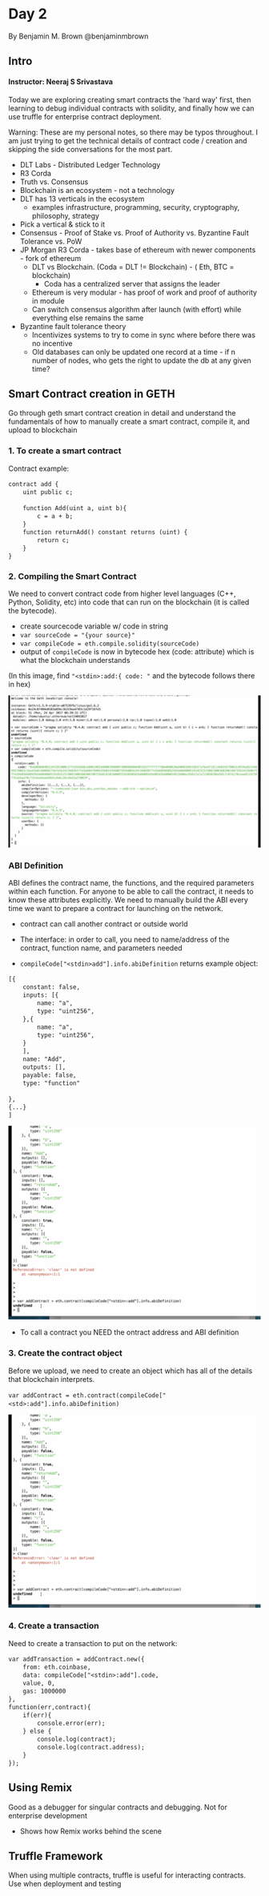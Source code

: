 # Day 2
By Benjamin M. Brown @benjaminmbrown

## Intro
#### Instructor: Neeraj S Srivastava

   Today we are exploring creating smart contracts the 'hard way' first, then learning to debug individual contracts with solidity, and finally how we can use truffle for enterprise contract deployment.

Warning: These are my personal notes, so there may be typos throughout. I am just trying to get the technical details of contract code / creation and skipping the side conversations for the most part.

* DLT Labs - Distributed Ledger Technology
* R3 Corda
* Truth vs. Consensus
* Blockchain is an ecosystem - not a technology
* DLT has 13 verticals in the ecosystem
  * examples infrastructure, programming, security, cryptography, philosophy, strategy
* Pick a vertical & stick to it
* Consensus - Proof of Stake vs. Proof of Authority vs. Byzantine Fault Tolerance vs. PoW
* JP Morgan R3 Corda - takes base of ethereum with newer components - fork of ethereum
  * DLT vs Blockchain. (Coda = DLT != Blockchain) - ( Eth, BTC = blockchain)
    * Coda has a centralized server that assigns the leader
  * Ethereum is very modular - has proof of work and proof of authority in module
  * Can switch consensus algorithm after launch (with effort) while everything else remains the same
* Byzantine fault tolerance theory
  * Incentivizes systems to try to come in sync where before there was no incentive
  * Old databases can only be updated one record at a time - if n number of nodes, who gets the right to update the db at any given time?

## Smart Contract creation in GETH 

   Go through geth smart contract creation in detail and understand the fundamentals of how to manually create a smart contract, compile it, and upload to blockchain

### 1. To create a smart contract

   Contract example:

```pragma solidity ^0.4.0;
contract add {
    uint public c;
    
    function Add(uint a, uint b){
        c = a + b;
    }
    function returnAdd() constant returns (uint) {
        return c;
    }
}
```

### 2. Compiling the Smart Contract

   We need to convert contract code from higher level languages (C++, Python, Solidity, etc) into code that can run on the blockchain (it is called the bytecode).
 
* create sourcecode variable w/ code in string
* `var sourceCode = "{your source}"`
* `var compileCode = eth.compile.solidity(sourceCode)`
* output of `compileCode` is now in bytecode hex (code: attribute) which is what the blockchain understands

(In this image, find  ` "<stdin>:add:{ code: " ` and the bytecode follows there in hex)

![Compile Code](compile-code.png)

### ABI Definition
ABI defines the contract name, the functions, and the required parameters within each function. For anyone to be able to call the contract, it needs to know these attributes explicitly. We need to manually build the ABI every time we want to prepare a contract for launching on the network.
  * contract can call another contract or outside world
  * The interface: in order to call, you need to name/address of the contract, function name, and parameters needed

* `compileCode["<stdin>add"].info.abiDefinition` returns example object:
```
[{
    constant: false,
    inputs: [{
        name: "a",
        type: "uint256",
    },{
        name: "a",
        type: "uint256",
    }
    ],
    name: "Add",
    outputs: [],
    payable: false,
    type: "function"

},
{...}
]
```

![ABI Definition](ABI-definition.png)
* To call a contract you NEED the ontract address and ABI definition

### 3. Create the contract object

   Before we upload, we need to create an object which has all of the details that blockchain interprets.

`var addContract = eth.contract(compileCode["<std>:add"].info.abiDefinition)`

![Create Object](create-object.png)

### 4. Create a transaction 
   Need to create a transaction to put on the network:

   ```
   var addTransaction = addContract.new({
       from: eth.coinbase,
       data: compileCode["<stdin>:add"].code,
       value, 0,
       gas: 1000000
   },
   function(err,contract){
       if(err){
           console.error(err);
       } else {
           console.log(contract);
           console.log(contract.address);
       }
   });
   ```

## Using Remix

   Good as a debugger for singular contracts and debugging. Not for enterprise development

* Shows how Remix works behind the scene

## Truffle Framework

   When using multiple contracts, truffle is useful for interacting contracts. Use when deployment and testing
